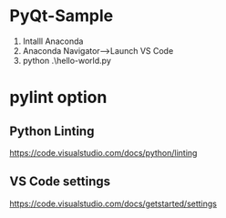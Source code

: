 # PyQt-Sample

1. Intalll Anaconda
2. Anaconda Navigator-->Launch VS Code
3. python .\hello-world.py




# pylint option

## Python Linting
https://code.visualstudio.com/docs/python/linting

## VS Code settings
https://code.visualstudio.com/docs/getstarted/settings